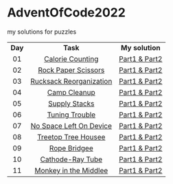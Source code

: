 # AdventOfCode2022
my solutions for puzzles

<table>
   <tr align="center" vlign="middle">
      <td><B>Day</B></td>
      <td><B>Task</td>
      <td><B>My solution</td>  
   </tr>
   <tr align="center" vlign="middle">
      <td>01</td>
      <td><a href="https://adventofcode.com/2022/day/1">Calorie Counting</td>
      <td><a href="https://github.com/Pawel-Iskra/AdventOfCode2022/blob/master/src/main/java/day01/CalorieCounting.java">Part1 & Part2</a></td> 
   </tr>
   <tr align="center" vlign="middle">
      <td>02</td>
      <td><a href="https://adventofcode.com/2022/day/2">Rock Paper Scissors</td>
      <td><a href="https://github.com/Pawel-Iskra/AdventOfCode2022/blob/master/src/main/java/day02/RockPaperScissors.java">Part1 & Part2</a></td> 
   </tr>
   <tr align="center" vlign="middle">
      <td>03</td>
      <td><a href="https://adventofcode.com/2022/day/3">Rucksack Reorganization</td>
      <td><a href="https://github.com/Pawel-Iskra/AdventOfCode2022/blob/master/src/main/java/day03/RucksackReorganization.java">Part1 & Part2</a></td> 
   </tr>
   <tr align="center" vlign="middle">
      <td>04</td>
      <td><a href="https://adventofcode.com/2022/day/4">Camp Cleanup</td>
      <td><a href="https://github.com/Pawel-Iskra/AdventOfCode2022/blob/master/src/main/java/day04/CampCleanup.java">Part1 & Part2</a></td> 
   </tr>
 <tr align="center" vlign="middle">
      <td>05</td>
      <td><a href="https://adventofcode.com/2022/day/5">Supply Stacks</td>
      <td><a href="https://github.com/Pawel-Iskra/AdventOfCode2022/blob/master/src/main/java/day05/SupplyStacks.java">Part1 & Part2</a></td> 
   </tr>
   <tr align="center" vlign="middle">
      <td>06</td>
      <td><a href="https://adventofcode.com/2022/day/6">Tuning Trouble</td>
      <td><a href="https://github.com/Pawel-Iskra/AdventOfCode2022/blob/master/src/main/java/day06/TuningTrouble.java">Part1 & Part2</a></td> 
   </tr>
    <tr align="center" vlign="middle">
      <td>07</td>
      <td><a href="https://adventofcode.com/2022/day/7">No Space Left On Device</td>
      <td><a href="https://github.com/Pawel-Iskra/AdventOfCode2022/blob/master/src/main/java/day07/NoSpaceLeftOnDevice.java">Part1 & Part2</a></td> 
   </tr>
    <tr align="center" vlign="middle">
      <td>08</td>
      <td><a href="https://adventofcode.com/2022/day/8">Treetop Tree Housee</td>
      <td><a href="https://github.com/Pawel-Iskra/AdventOfCode2022/blob/master/src/main/java/day08/TreetopTreeHouse.java">Part1 & Part2</a></td> 
   </tr>
    <tr align="center" vlign="middle">
      <td>09</td>
      <td><a href="https://adventofcode.com/2022/day/9">Rope Bridgee</td>
      <td><a href="https://github.com/Pawel-Iskra/AdventOfCode2022/blob/master/src/main/java/day09/RopeBridge.java">Part1 & Part2</a></td> 
   </tr>
    <tr align="center" vlign="middle">
      <td>10</td>
      <td><a href="https://adventofcode.com/2022/day/10">Cathode-Ray Tube</td>
      <td><a href="https://github.com/Pawel-Iskra/AdventOfCode2022/blob/master/src/main/java/day10/CathodeRayTube.java">Part1 & Part2</a></td> 
   </tr>
    <tr align="center" vlign="middle">
      <td>11</td>
      <td><a href="https://adventofcode.com/2022/day/11">Monkey in the Middlee</td>
      <td><a href="https://github.com/Pawel-Iskra/AdventOfCode2022/blob/master/src/main/java/day11/MonkeyInTheMiddle.java">Part1 & Part2</a></td> 
   </tr>
   </table>
